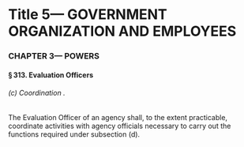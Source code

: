 
# Title 5— GOVERNMENT ORGANIZATION AND EMPLOYEES
### CHAPTER 3— POWERS
#### § 313. Evaluation Officers
###### (c) Coordination .

The Evaluation Officer of an agency shall, to the extent practicable, coordinate activities with agency officials necessary to carry out the functions required under subsection (d).
